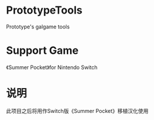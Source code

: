 # PrototypeTools
Prototype's galgame tools
# Support Game
《Summer Pocket》for Nintendo Switch
# 说明
此项目之后将用作Switch版《Summer Pocket》移植汉化使用
